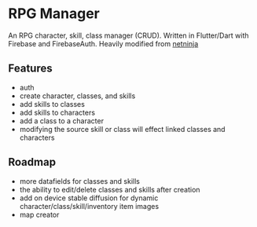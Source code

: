 # RPG Manager

An RPG character, skill, class manager (CRUD). Written in Flutter/Dart with Firebase and FirebaseAuth.
Heavily modified from [netninja](https://netninja.dev)

## Features

- auth
- create character, classes, and skills
- add skills to classes
- add skills to characters
- add a class to a character
- modifying the source skill or class will effect linked classes and characters

## Roadmap

- more datafields for classes and skills
- the ability to edit/delete classes and skills after creation
- add on device stable diffusion for dynamic character/class/skill/inventory item images
- map creator
